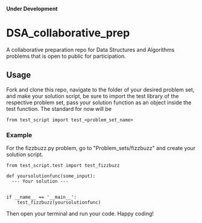 **Under Development**
# DSA_collaborative_prep
A collaborative preparation repo for Data Structures and Algorithms problems that is open to public for participation. 

## Usage
Fork and clone this repo, navigate to the folder of your desired problem set, and make your solution script, be sure to import the test library of the respective problem set, pass your solution function as an object inside the test function. The standard for now will be 

```
from test_script import test_<problem_set_name>
```

### Example
For the fizzbuzz.py problem, go to "Problem_sets/fizzbuzz" and create your solution script.

```
from test_script.test import test_fizzbuzz

def yoursolutionfunc(some_input):
  --- Your solution ---
 
 
if __name__ == '__main__':
    test_fizzbuzz(yoursolutionfunc)
```

Then open your terminal and run your code. Happy coding! 

